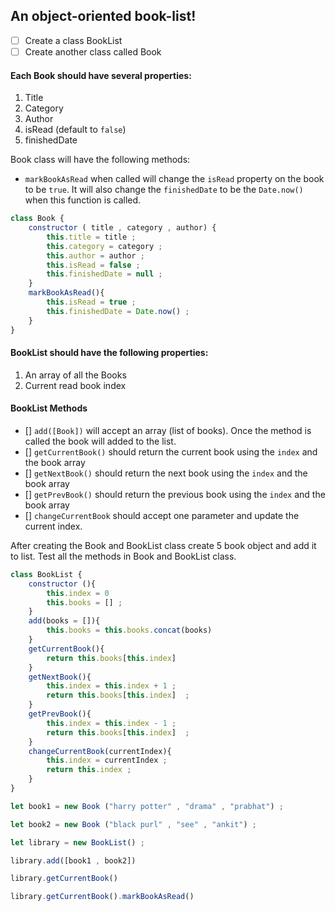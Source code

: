 ## An object-oriented book-list!

- [ ] Create a class BookList
- [ ] Create another class called Book

#### Each Book should have several properties:

1. Title
2. Category
3. Author
4. isRead (default to `false`)
5. finishedDate

Book class will have the following methods:

- `markBookAsRead` when called will change the `isRead` property on the book to be `true`. It will also change the `finishedDate` to be the `Date.now()` when this function is called.

```js
class Book {
    constructor ( title , category , author) {
        this.title = title ;
        this.category = category ;
        this.author = author ;
        this.isRead = false ;
        this.finishedDate = null ;
    }
    markBookAsRead(){
        this.isRead = true ;
        this.finishedDate = Date.now() ;
    }
}
```

#### BookList should have the following properties:

1. An array of all the Books
2. Current read book index

#### BookList Methods

- [] `add([Book])` will accept an array (list of books). Once the method is called the book will added to the list.
- [] `getCurrentBook()` should return the current book using the `index` and the book array
- [] `getNextBook()` should return the next book using the `index` and the book array
- [] `getPrevBook()` should return the previous book using the `index` and the book array
- [] `changeCurrentBook` should accept one parameter and update the current index.

After creating the Book and BookList class create 5 book object and add it to list. Test all the methods in Book and BookList class.

```js
class BookList {
    constructor (){
        this.index = 0
        this.books = [] ;
    }
    add(books = []){
        this.books = this.books.concat(books)
    }
    getCurrentBook(){
        return this.books[this.index]
    }
    getNextBook(){
        this.index = this.index + 1 ;
        return this.books[this.index]  ;
    }
    getPrevBook(){
        this.index = this.index - 1 ;
        return this.books[this.index]  ;
    }
    changeCurrentBook(currentIndex){
        this.index = currentIndex ;
        return this.index ;
    }
}
```

```js
let book1 = new Book ("harry potter" , "drama" , "prabhat") ;

let book2 = new Book ("black purl" , "see" , "ankit") ;

let library = new BookList() ;

library.add([book1 , book2])

library.getCurrentBook()

library.getCurrentBook().markBookAsRead()
```
